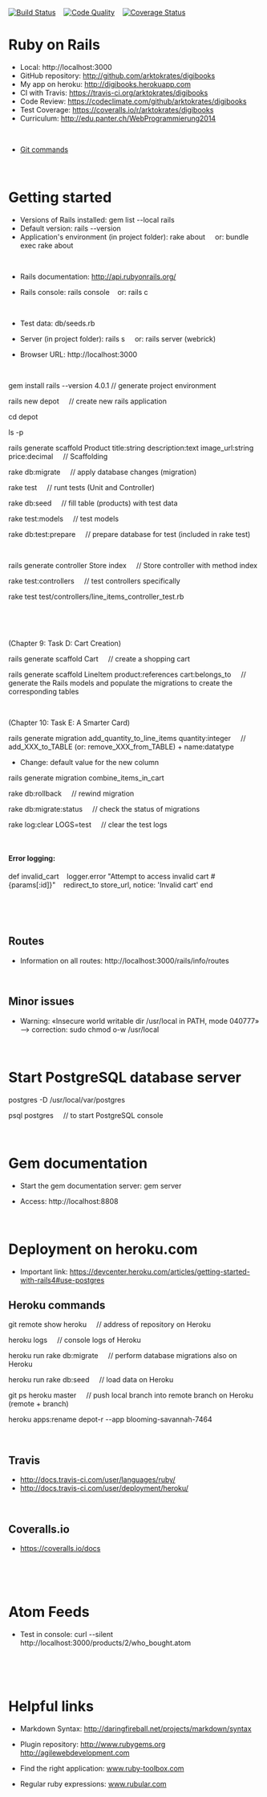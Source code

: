 <a href='https://travis-ci.org/arktokrates/digibooks?branch=master'><img src='https://travis-ci.org/arktokrates/digibooks.png?branch=master' alt='Build Status'/></a> &nbsp;&nbsp;
<a href="https://codeclimate.com/github/arktokrates/digibooks"><img src="https://codeclimate.com/github/arktokrates/digibooks.png" alt='Code Quality'/></a> &nbsp;&nbsp;
<a href='https://coveralls.io/r/arktokrates/digibooks'><img src='https://coveralls.io/repos/arktokrates/digibooks/badge.png' alt='Coverage Status' /></a>




Ruby on Rails
=============

* Local: http://localhost:3000
* GitHub repository: http://github.com/arktokrates/digibooks
* My app on heroku: http://digibooks.herokuapp.com
* CI with Travis: https://travis-ci.org/arktokrates/digibooks
* Code Review: https://codeclimate.com/github/arktokrates/digibooks
* Test Coverage: https://coveralls.io/r/arktokrates/digibooks
* Curriculum: http://edu.panter.ch/WebProgrammierung2014


&nbsp;


* [Git commands](/Git_commands.md)


&nbsp;



Getting started
===============

* Versions of Rails installed: gem list --local rails
* Default version: rails --version
* Application's environment (in project folder): rake about &nbsp;&nbsp;&nbsp; or: bundle exec rake about

&nbsp;

* Rails documentation: http://api.rubyonrails.org/

* Rails console: rails console &nbsp;&nbsp;&nbsp;or: rails c

&nbsp;

* Test data: db/seeds.rb

* Server (in project folder): rails s &nbsp;&nbsp;&nbsp; or: rails server (webrick)
* Browser URL: http://localhost:3000

&nbsp;

gem install rails --version 4.0.1	// generate project environment

rails new depot &nbsp;&nbsp;&nbsp; // create new rails application

cd depot

ls -p

rails generate scaffold Product title:string description:text image_url:string price:decimal &nbsp;&nbsp;&nbsp; // Scaffolding

rake db:migrate &nbsp;&nbsp;&nbsp; // apply database changes (migration)

rake test &nbsp;&nbsp;&nbsp; // runt tests (Unit and Controller)

rake db:seed &nbsp;&nbsp;&nbsp; // fill table (products) with test data

rake test:models &nbsp;&nbsp;&nbsp; // test models

rake db:test:prepare &nbsp;&nbsp;&nbsp; // prepare database for test (included in rake test)


&nbsp;

rails generate controller Store index &nbsp;&nbsp;&nbsp; // Store controller with method index

rake test:controllers &nbsp;&nbsp;&nbsp; // test controllers specifically

rake test test/controllers/line_items_controller_test.rb

&nbsp;

&nbsp;


(Chapter 9: Task D: Cart Creation)

rails generate scaffold Cart &nbsp;&nbsp;&nbsp; // create a shopping cart

rails generate scaffold LineItem product:references cart:belongs_to &nbsp;&nbsp;&nbsp; // generate the Rails models and populate the migrations to create the corresponding tables

&nbsp;

(Chapter 10: Task E: A Smarter Card)

rails generate migration add_quantity_to_line_items quantity:integer &nbsp;&nbsp;&nbsp; // add_XXX_to_TABLE (or: remove_XXX_from_TABLE) + name:datatype

* Change: default value for the new column

rails generate migration combine_items_in_cart

rake db:rollback &nbsp;&nbsp;&nbsp; // rewind migration

rake db:migrate:status &nbsp;&nbsp;&nbsp; // check the status of migrations

rake log:clear LOGS=test &nbsp;&nbsp;&nbsp; // clear the test logs


&nbsp;

#### Error logging:

def invalid_cart
&nbsp;&nbsp; logger.error "Attempt to access invalid cart #{params[:id]}"
&nbsp;&nbsp; redirect_to store_url, notice: 'Invalid cart'
end

&nbsp;

&nbsp;


## Routes

* Information on all routes: http://localhost:3000/rails/info/routes

&nbsp;


## Minor issues

* Warning: «Insecure world writable dir /usr/local in PATH, mode 040777» --> correction: sudo chmod o-w /usr/local



&nbsp;



Start PostgreSQL database server
================================

postgres -D /usr/local/var/postgres

psql postgres &nbsp;&nbsp;&nbsp; // to start PostgreSQL console



&nbsp;



Gem documentation
=================

* Start the gem documentation server: gem server

* Access: http://localhost:8808


&nbsp;

	


Deployment on heroku.com
========================

* Important link: https://devcenter.heroku.com/articles/getting-started-with-rails4#use-postgres


## Heroku commands

git remote show heroku &nbsp;&nbsp;&nbsp; // address of repository on Heroku

heroku logs &nbsp;&nbsp;&nbsp; // console logs of Heroku

heroku run rake db:migrate &nbsp;&nbsp;&nbsp; // perform database migrations also on Heroku

heroku run rake db:seed &nbsp;&nbsp;&nbsp; // load data on Heroku

git ps heroku master &nbsp;&nbsp;&nbsp; // push local branch into remote branch on Heroku (remote + branch)

heroku apps:rename depot-r --app blooming-savannah-7464

&nbsp;


## Travis

* http://docs.travis-ci.com/user/languages/ruby/
* http://docs.travis-ci.com/user/deployment/heroku/

&nbsp;


## Coveralls.io

* https://coveralls.io/docs

&nbsp;

&nbsp;



Atom Feeds
==========

* Test in console: curl --silent http://localhost:3000/products/2/who_bought.atom

&nbsp;

&nbsp;


Helpful links
=============

* Markdown Syntax: http://daringfireball.net/projects/markdown/syntax

* Plugin repository: http://www.rubygems.org &nbsp;&nbsp;&nbsp; http://agilewebdevelopment.com

* Find the right application: www.ruby-toolbox.com

* Regular ruby expressions: www.rubular.com

